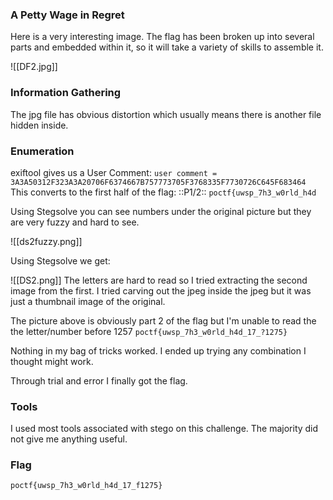 
### A Petty Wage in Regret

Here is a very interesting image. The flag has been broken up into several parts and embedded within it, so it will take a variety of skills to assemble it.

![[DF2.jpg]]

### Information Gathering

The jpg file has obvious distortion which usually means there is another file hidden inside. 

### Enumeration

exiftool gives us a User Comment: 
`user comment = 3A3A50312F323A3A20706F6374667B757773705F3768335F7730726C645F683464`
This converts to the first half of the flag: ::P1/2:: `poctf{uwsp_7h3_w0rld_h4d`

Using Stegsolve you can see numbers under the original picture but they are very fuzzy and hard to see.

![[ds2fuzzy.png]]

Using Stegsolve we get:

![[DS2.png]]
The letters are hard to read so I tried extracting the second image from the first. I tried carving out the jpeg inside the jpeg but it was just a thumbnail image of the original.

The picture above is obviously part 2 of the flag but I'm unable to read the the letter/number before 1257 
`poctf{uwsp_7h3_w0rld_h4d_17_?1275}`

Nothing in my bag of tricks worked. I ended up trying any combination I thought might work.

Through trial and error I finally got the flag.

### Tools

I used most tools associated with stego on this challenge. The majority did not give me anything useful.

### Flag

`poctf{uwsp_7h3_w0rld_h4d_17_f1275}`



